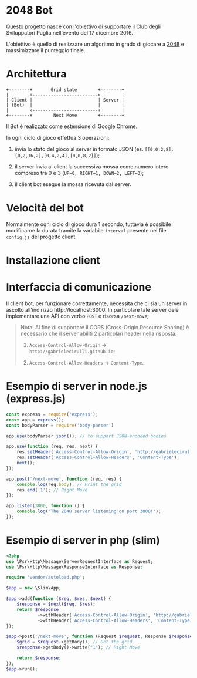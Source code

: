 # 2048 Bot
Questo progetto nasce con l'obiettivo di supportare il Club degli Sviluppatori Puglia
nell'evento del 17 dicembre 2016.

L'obiettivo è quello di realizzare un algoritmo in grado di giocare a [2048](http://gabrielecirulli.github.io/2048/)
e massimizzare il punteggio finale.

# Architettura

```
+--------+       Grid state        +--------+
|        +------------------------->        |
| Client |                         | Server |
| (Bot)  |                         |        |
|        <-------------------------+        |
+--------+        Next Move        +--------+
```

Il Bot è realizzato come estensione di Google Chrome.

In ogni ciclo di gioco effettua 3 operazioni:

1. invia lo stato del gioco al server in formato JSON
(es. `[[0,0,2,8],[0,2,16,2],[0,4,2,4],[0,0,8,2]]`);

2. il server invia al client la successiva mossa come numero intero compreso tra 0 e 3
(`UP=0, RIGHT=1, DOWN=2, LEFT=3`);

3. il client bot esegue la mossa ricevuta dal server. 

# Velocità del bot
Normalmente ogni ciclo di gioco dura 1 secondo, tuttavia è possibile modificarne la durata tramite
la variabile `interval` presente nel file `config.js` del progetto client.

# Installazione client

# Interfaccia di comunicazione
Il client bot, per funzionare correttamente, necessita che ci sia un server in ascolto all'indirizzo http://localhost:3000.
In particolare tale server dele implementare una API con verbo `POST` e risorsa `/next-move`;

> Nota: 
Al fine di supportare il CORS (Cross-Origin Resource Sharing) è necessario che il server abiliti 2 particolari header nella risposta:
> 1. `Access-Control-Allow-Origin` -> `http://gabrielecirulli.github.io`;
>
> 2. `Access-Control-Allow-Headers` -> `Content-Type`.

# Esempio di server in node.js (express.js)
```js
const express = require('express');
const app = express();
const bodyParser = require('body-parser')

app.use(bodyParser.json()); // to support JSON-encoded bodies

app.use(function (req, res, next) {
    res.setHeader('Access-Control-Allow-Origin', 'http://gabrielecirulli.github.io');
    res.setHeader('Access-Control-Allow-Headers', 'Content-Type');
    next();
});

app.post('/next-move', function (req, res) {
    console.log(req.body); // Print the grid 
    res.end('1'); // Right Move
});

app.listen(3000, function () {
    console.log('The 2048 server listening on port 3000!');
});
```

# Esempio di server in php (slim)
```php
<?php
use \Psr\Http\Message\ServerRequestInterface as Request;
use \Psr\Http\Message\ResponseInterface as Response;

require 'vendor/autoload.php';

$app = new \Slim\App;

$app->add(function ($req, $res, $next) {
    $response = $next($req, $res);
    return $response
            ->withHeader('Access-Control-Allow-Origin', 'http://gabrielecirulli.github.io')
            ->withHeader('Access-Control-Allow-Headers', 'Content-Type');
});

$app->post('/next-move', function (Request $request, Response $response) {
    $grid = $request->getBody(); // Get the grid
    $response->getBody()->write("1"); // Right Move

    return $response;
});
$app->run();
``` 